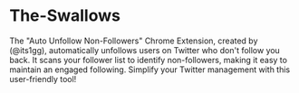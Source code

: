 # The-Swallows
The "Auto Unfollow Non-Followers" Chrome Extension, created by (@its1gg), automatically unfollows users on Twitter who don't follow you back. It scans your follower list to identify non-followers, making it easy to maintain an engaged following. Simplify your Twitter management with this user-friendly tool!
